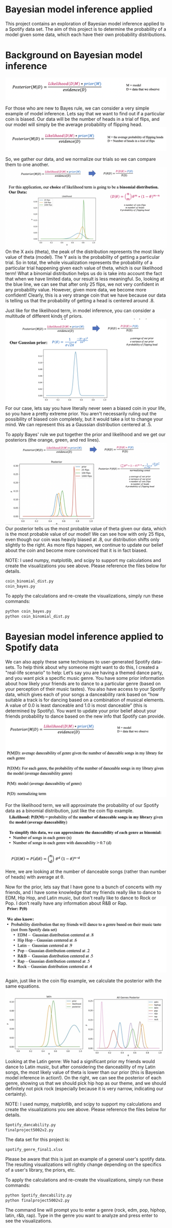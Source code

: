 # Bayesian model inference applied
This project contains an exploration of Bayesian model inference applied to a Spotify data set. The aim of this project is to determine the probability of a model given some data, which each have their own probability distributions.

# Background on Bayesian model inference
![Bayes Rule](images/bayesimg1.png)

For those who are new to Bayes rule, we can consider a very simple example of model inference. Lets say that we want to find out if a particular coin is biased. Our data will be the number of heads in a trial of flips, and our model will simply be the average probability of flipping head. 
![Bayes Rule](images/bayesimg2.png)

So, we gather our data, and we normalize our trials so we can compare them to one another. 
![Bayes Rule](images/bayesimg3.png)
On the X axis (theta), the peak of the distribution represents the most likely value of theta (model). The Y axis is the probability of getting a particular trial. So in total, the whole visualization represents the probability of a particular trial happening given each value of theta, which is our likelihood term!
What a binomial distribution helps us do is take into account the fact that when we have limited data, our result is less meaningful. So, looking at the blue line, we can see that after only 25 flips, we not very confident in any probability value. However, given more data, we become more confident! Clearly, this is a very strange coin that we have because our data is telling us that the probability of getting a head is centered around .8.

Just like for the likelihood term, in model inference, you can consider a multitude of different kinds of priors. 
![Bayes Rule](images/bayesimg4.png)
For our case, lets say you have literally never seen a biased coin in your life, so you have a pretty extreme prior. You aren't necessarily ruling out the possibility of biased coin completely, but it would take a lot to change your mind. We can represent this as a Gaussian distribution centered at .5. 

To apply Bayes' rule we put together the prior and likelihood and we get our posteriors (the orange, green, and red lines).
![Bayes Rule](images/bayesimg5.png)
Our posterior tells us the most probable value of theta given our data, which is the most probable value of our model! We can see how with only 25 flips, even though our coin was heavily biased at .8, our distribution shifts only slightly to the right. As more flips happen, we continue to update our belief about the coin and become more convinced that it is in fact biased.

NOTE: I used numpy, matplotlib, and scipy to support my calculations and create the visualizations you see above. Please reference the files below for details. 
```
coin_binomial_dist.py
coin_bayes.py
```
To apply the calculations and re-create the visualizations, simply run these commands:

```
python coin_bayes.py
python coin_binomial_dist.py
```
# Bayesian model inference applied to Spotify data
We can also apply these same techniques to user-generated Spotify data-sets. To help think about why someone might want to do this, I created a "real-life scenario" to help: 
Let’s say you are having a themed dance party, and you want pick a specific music genre. You have some prior information about how likely your friends are to dance to a particular genre (based on your perception of their music tastes). You also have access to your Spotify data, which gives each of your songs a danceability rank based on “how suitable a track is for dancing based on a combination of musical elements. A value of 0.0 is least danceable and 1.0 is most danceable” (this is determined by Spotify). You want to update your prior belief about your friends probability to dance based on the new info that Spotify can provide.
![Bayes Rule](images/bayes6.png)

For the likelihood term, we will approximate the probability of our Spotify data as a binomial distribution, just like the coin flip example. 
![Bayes Rule](images/bayes7.png)
Here, we are looking at the number of danceable songs (rather than number of heads) with average at θ.

Now for the prior, lets say that I have gone to a bunch of concerts with my friends, and I have some knowledge that my friends really like to dance to EDM, Hip Hop, and Latin music, but don't really like to dance to Rock or Pop. I don’t really have any information about R&B or Rap.
![Bayes Rule](images/bayes8.png)

Again, just like in the coin flip example, we calculate the posterior with the same equations. 
![Bayes Rule](images/bayes9.png)
Looking at the Latin genre: We had a significant prior my friends would dance to Latin music, but after considering the danceability of my Latin songs, the most likely value of theta is lower than our prior (this is Bayesian model inference in action!). 
On the right, we can see the posterior of each genre, showing us that we should pick hip hop as our theme, and we should definitely not pick rock (especially because it is very narrow, indicating our certainty). 

NOTE: I used numpy, matplotlib, and scipy to support my calculations and create the visualizations you see above. Please reference the files below for details. 
```
Spotify_dancability.py
finalproject5002v2.py
```
The data set for this project is:
```
spotify_genre_final1.xlsx
```
Please be aware that this is just an example of a general user's spotify data. The resulting visualizations will rightly change depending on the specifics of a user's library, the priors, etc. 

To apply the calculations and re-create the visualizations, simply run these commands:

```
python Spotify_dancability.py
python finalproject5002v2.py
```
The command line will prompt you to enter a genre (rock, edm, pop, hiphop, latin, r&b, rap). Type in the genre you want to analyze and press enter to see the visualizations.
